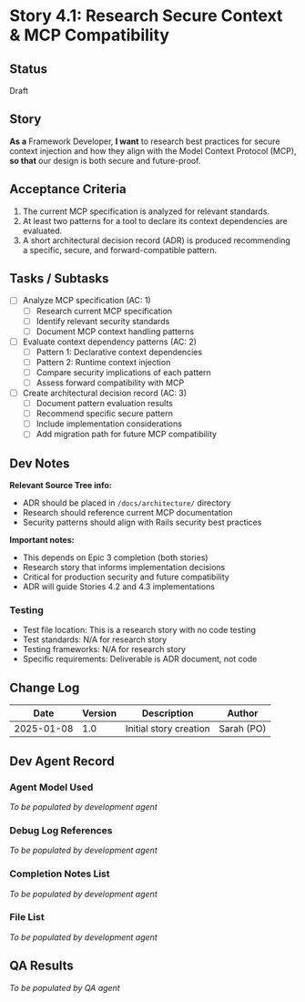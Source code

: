 # Story 4.1: Research Secure Context & MCP Compatibility

## Status
Draft

## Story
**As a** Framework Developer,
**I want** to research best practices for secure context injection and how they align with the Model Context Protocol (MCP),
**so that** our design is both secure and future-proof.

## Acceptance Criteria
1. The current MCP specification is analyzed for relevant standards.
2. At least two patterns for a tool to declare its context dependencies are evaluated.
3. A short architectural decision record (ADR) is produced recommending a specific, secure, and forward-compatible pattern.

## Tasks / Subtasks

- [ ] Analyze MCP specification (AC: 1)
  - [ ] Research current MCP specification
  - [ ] Identify relevant security standards
  - [ ] Document MCP context handling patterns
- [ ] Evaluate context dependency patterns (AC: 2)
  - [ ] Pattern 1: Declarative context dependencies
  - [ ] Pattern 2: Runtime context injection
  - [ ] Compare security implications of each pattern
  - [ ] Assess forward compatibility with MCP
- [ ] Create architectural decision record (AC: 3)
  - [ ] Document pattern evaluation results
  - [ ] Recommend specific secure pattern
  - [ ] Include implementation considerations
  - [ ] Add migration path for future MCP compatibility

## Dev Notes

**Relevant Source Tree info:**
- ADR should be placed in `/docs/architecture/` directory
- Research should reference current MCP documentation
- Security patterns should align with Rails security best practices

**Important notes:**
- This depends on Epic 3 completion (both stories)
- Research story that informs implementation decisions
- Critical for production security and future compatibility
- ADR will guide Stories 4.2 and 4.3 implementations

### Testing
- Test file location: This is a research story with no code testing
- Test standards: N/A for research story
- Testing frameworks: N/A for research story
- Specific requirements: Deliverable is ADR document, not code

## Change Log
| Date | Version | Description | Author |
|------|---------|-------------|--------|
| 2025-01-08 | 1.0 | Initial story creation | Sarah (PO) |

## Dev Agent Record

### Agent Model Used
*To be populated by development agent*

### Debug Log References
*To be populated by development agent*

### Completion Notes List
*To be populated by development agent*

### File List
*To be populated by development agent*

## QA Results
*To be populated by QA agent*